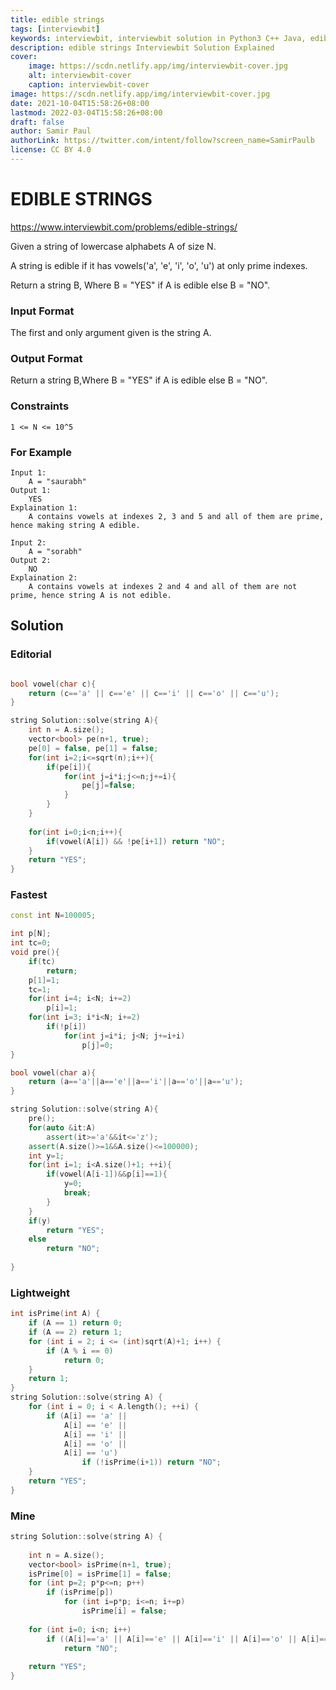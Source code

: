 ```yaml
---
title: edible strings
tags: [interviewbit]
keywords: interviewbit, interviewbit solution in Python3 C++ Java, edible strings solution
description: edible strings Interviewbit Solution Explained
cover:
    image: https://scdn.netlify.app/img/interviewbit-cover.jpg
    alt: interviewbit-cover
    caption: interviewbit-cover
image: https://scdn.netlify.app/img/interviewbit-cover.jpg
date: 2021-10-04T15:58:26+08:00
lastmod: 2022-03-04T15:58:26+08:00
draft: false
author: Samir Paul
authorLink: https://twitter.com/intent/follow?screen_name=SamirPaulb
license: CC BY 4.0
---
```


# EDIBLE STRINGS

https://www.interviewbit.com/problems/edible-strings/

Given a string of lowercase alphabets A of size N.

A string is edible if it has vowels('a', 'e', 'i', 'o', 'u') at only prime indexes.

Return a string B, Where B = "YES" if A is edible else B = "NO".

### Input Format

The first and only argument given is the string A.

### Output Format

Return a string B,Where B = "YES" if A is edible else B = "NO".

### Constraints

```
1 <= N <= 10^5
```

### For Example
```
Input 1:
    A = "saurabh"
Output 1:
    YES
Explaination 1:
    A contains vowels at indexes 2, 3 and 5 and all of them are prime, hence making string A edible.

Input 2:
    A = "sorabh"
Output 2:
    NO
Explaination 2:
    A contains vowels at indexes 2 and 4 and all of them are not prime, hence string A is not edible.
```

## Solution

### Editorial
```cpp

bool vowel(char c){
    return (c=='a' || c=='e' || c=='i' || c=='o' || c=='u');
}

string Solution::solve(string A){
    int n = A.size();
    vector<bool> pe(n+1, true);
    pe[0] = false, pe[1] = false;
    for(int i=2;i<=sqrt(n);i++){
        if(pe[i]){
            for(int j=i*i;j<=n;j+=i){
                pe[j]=false;
            }
        }
    }
    
    for(int i=0;i<n;i++){
        if(vowel(A[i]) && !pe[i+1]) return "NO";
    }
    return "YES";
}
```

### Fastest
```cpp
const int N=100005;

int p[N];
int tc=0;
void pre(){
    if(tc)
        return;
    p[1]=1;
    tc=1;
    for(int i=4; i<N; i+=2)
        p[i]=1;
    for(int i=3; i*i<N; i+=2)
        if(!p[i])
            for(int j=i*i; j<N; j+=i+i)
                p[j]=0;
}

bool vowel(char a){
    return (a=='a'||a=='e'||a=='i'||a=='o'||a=='u');
}

string Solution::solve(string A){
    pre();
    for(auto &it:A)
        assert(it>='a'&&it<='z');
    assert(A.size()>=1&&A.size()<=100000);
    int y=1;
    for(int i=1; i<A.size()+1; ++i){
        if(vowel(A[i-1])&&p[i]==1){
            y=0;
            break;
        }
    }
    if(y)
        return "YES";
    else
        return "NO";
    
}
```

### Lightweight
```cpp
int isPrime(int A) {
    if (A == 1) return 0;
    if (A == 2) return 1;
    for (int i = 2; i <= (int)sqrt(A)+1; i++) {
        if (A % i == 0)
            return 0;
    }
    return 1;
}
string Solution::solve(string A) {
    for (int i = 0; i < A.length(); ++i) {
        if (A[i] == 'a' ||
            A[i] == 'e' ||
            A[i] == 'i' ||
            A[i] == 'o' ||
            A[i] == 'u')
                if (!isPrime(i+1)) return "NO";
    }
    return "YES";
}
```

### Mine
```cpp
string Solution::solve(string A) {
    
    int n = A.size();
    vector<bool> isPrime(n+1, true);
    isPrime[0] = isPrime[1] = false;
    for (int p=2; p*p<=n; p++)
        if (isPrime[p])
            for (int i=p*p; i<=n; i+=p) 
                isPrime[i] = false;
                
    for (int i=0; i<n; i++)
        if ((A[i]=='a' || A[i]=='e' || A[i]=='i' || A[i]=='o' || A[i]=='u') && !isPrime[i+1])
            return "NO";
        
    return "YES";
}

```
